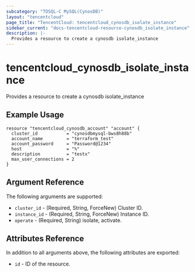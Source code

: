 ```yaml
---
subcategory: "TDSQL-C MySQL(CynosDB)"
layout: "tencentcloud"
page_title: "TencentCloud: tencentcloud_cynosdb_isolate_instance"
sidebar_current: "docs-tencentcloud-resource-cynosdb_isolate_instance"
description: |-
  Provides a resource to create a cynosdb isolate_instance
---
```


# tencentcloud_cynosdb_isolate_instance

Provides a resource to create a cynosdb isolate_instance

## Example Usage

```hcl
resource "tencentcloud_cynosdb_account" "account" {
  cluster_id           = "cynosdbmysql-bws8h88b"
  account_name         = "terraform_test"
  account_password     = "Password@1234"
  host                 = "%"
  description          = "testx"
  max_user_connections = 2
}
```

## Argument Reference

The following arguments are supported:

* `cluster_id` - (Required, String, ForceNew) Cluster ID.
* `instance_id` - (Required, String, ForceNew) Instance ID.
* `operate` - (Required, String) isolate, activate.

## Attributes Reference

In addition to all arguments above, the following attributes are exported:

* `id` - ID of the resource.




